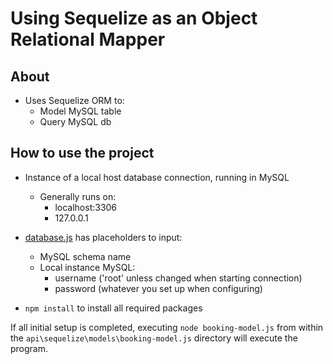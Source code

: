 # Using Sequelize as an Object Relational Mapper

## About
- Uses Sequelize ORM to:
  - Model MySQL table
  - Query MySQL db
  
## How to use the project
- Instance of a local host database connection, running in MySQL
  - Generally runs on:
    - localhost:3306
    - 127.0.0.1
    
- [database.js](https://github.com/JasonHitching/sequelize-orm-mysql/blob/main/api/server/config/database.js) has placeholders to input:
  - MySQL schema name
  - Local instance MySQL:
    - username ('root' unless changed when starting connection)
    - password (whatever you set up when configuring)
- `npm install` to install all required packages
 
If all initial setup is completed, executing `node booking-model.js` from within the `api\sequelize\models\booking-model.js` directory will execute the program.
